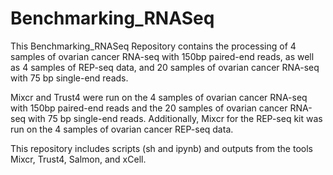 # Benchmarking_RNASeq
This Benchmarking_RNASeq Repository contains the processing of 4 samples of ovarian cancer RNA-seq with 150bp paired-end reads, as well as 4 samples of REP-seq data, and 20 samples of ovarian cancer RNA-seq with 75 bp single-end reads.

Mixcr and Trust4 were run on the 4 samples of ovarian cancer RNA-seq with 150bp paired-end reads and the 20 samples of ovarian cancer RNA-seq with 75 bp single-end reads. Additionally, Mixcr for the REP-seq kit was run on the 4 samples of ovarian cancer REP-seq data.

This repository includes scripts (sh and ipynb) and outputs from the tools Mixcr, Trust4, Salmon, and xCell.
